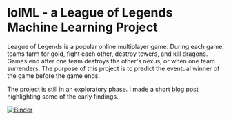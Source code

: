 # lolML - a League of Legends Machine Learning Project
League of Legends is a popular online multiplayer game. During each game, teams farm for gold, fight each other, destroy towers, and kill dragons. Games end after one team destroys the other's nexus, or when one team surrenders. The purpose of this project is to predict the eventual winner of the game before the game ends.

The project is still in an exploratory phase. I made a [short blog post](http://www.trailofpapers.net/2015/10/playing-with-random-forests-in-league.html) highlighting some of the early findings.

[![Binder](http://mybinder.org/badge.svg)](http://mybinder.org/repo/map222/lolML)
